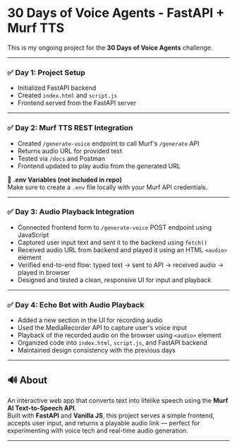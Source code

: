 # 30 Days of Voice Agents - FastAPI + Murf TTS

This is my ongoing project for the **30 Days of Voice Agents** challenge.

---

### ✅ Day 1: Project Setup
- Initialized FastAPI backend  
- Created `index.html` and `script.js`  
- Frontend served from the FastAPI server  

---

### ✅ Day 2: Murf TTS REST Integration
- Created `/generate-voice` endpoint to call Murf's `/generate` API  
- Returns audio URL for provided text  
- Tested via `/docs` and Postman  
- Frontend updated to play audio from the generated URL  

🔐 **.env Variables (not included in repo)**  
Make sure to create a `.env` file locally with your Murf API credentials.

---

### ✅ Day 3: Audio Playback Integration
- Connected frontend form to `/generate-voice` POST endpoint using JavaScript  
- Captured user input text and sent it to the backend using `fetch()`  
- Received audio URL from backend and played it using an HTML `<audio>` element  
- Verified end-to-end flow: typed text → sent to API → received audio → played in browser  
- Designed and tested a clean, responsive UI for input and playback  

---

### ✅ Day 4: Echo Bot with Audio Playback
- Added a new section in the UI for recording audio
- Used the MediaRecorder API to capture user's voice input
- Playback of the recorded audio on the browser using `<audio>` element
- Organized code into `index.html`, `script.js`, and FastAPI backend
- Maintained design consistency with the previous days

---

## 🔊 About

An interactive web app that converts text into lifelike speech using the **Murf AI Text-to-Speech API**.  
Built with **FastAPI** and **Vanilla JS**, this project serves a simple frontend, accepts user input, and returns a playable audio link — perfect for experimenting with voice tech and real-time audio generation.

---

